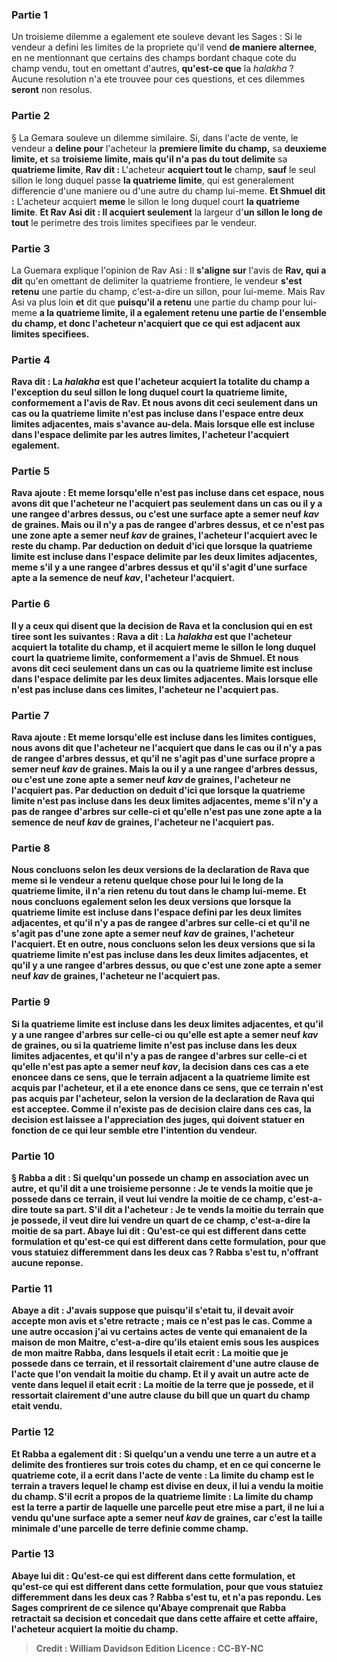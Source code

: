 
### Partie 1
Un troisieme dilemme a egalement ete souleve devant les Sages : Si le vendeur a defini les limites de la propriete qu'il vend <b>de maniere alternee</b>, en ne mentionnant que certains des champs bordant chaque cote du champ vendu, tout en omettant d'autres, <b>qu'est-ce que</b> la <i>halakha</i> ? Aucune resolution n'a ete trouvee pour ces questions, et ces dilemmes <b>seront</b> non resolus.

### Partie 2
§ La Gemara souleve un dilemme similaire. Si, dans l'acte de vente, le vendeur a <b>deline pour</b> l'acheteur la <b>premiere limite du champ,</b> sa <b>deuxieme limite, et</b> sa <b>troisieme limite, mais qu'il n'a pas du tout delimite</b> sa <b>quatrieme limite</b>, <b>Rav dit : </b> L'acheteur <b>acquiert tout le</b> champ, <b>sauf</b> le seul sillon le long duquel passe <b>la quatrieme limite</b>, qui est generalement differencie d'une maniere ou d'une autre du champ lui-meme. <b>Et Shmuel dit :</b> L'acheteur acquiert <b>meme</b> le sillon le long duquel court <b>la quatrieme limite</b>. <b>Et Rav Asi dit : Il acquiert seulement</b> la largeur d'<b>un sillon le long de tout</b> le perimetre des trois limites specifiees par le vendeur.

### Partie 3
La Guemara explique l'opinion de Rav Asi : Il <b>s'aligne sur</b> l'avis de <b>Rav, qui a dit</b> qu'en omettant de delimiter la quatrieme frontiere, le vendeur <b>s'est retenu</b> une partie du champ, c'est-a-dire un sillon, pour lui-meme. Mais Rav Asi va plus loin <b>et</b> dit que <b>puisqu'il a retenu</b> une partie du champ pour lui-meme <b>a la quatrieme <b>limite, il a egalement retenu</b> une partie <b>de l'ensemble</b> du champ, et donc l'acheteur n'acquiert que ce qui est adjacent aux limites specifiees.

### Partie 4
<b>Rava dit : La <i>halakha</i></b> est que l'acheteur <b>acquiert la totalite</b> du champ <b>a l'exception</b> du seul sillon le long duquel court <b>la quatrieme limite</b>, conformement a l'avis de Rav. <b>Et nous avons dit</b> ceci <b>seulement</b> dans un cas <b>ou la quatrieme limite <b>n'est pas incluse</b> dans l'espace entre deux limites adjacentes, mais s'avance au-dela. <b>Mais</b> lorsque <b>elle est incluse</b> dans l'espace delimite par les autres limites, l'acheteur l'<b>acquiert</b> egalement.

### Partie 5
Rava ajoute : <b>Et meme lorsqu'elle n'est pas incluse</b> dans cet espace, <b>nous avons dit</b> que l'acheteur ne l'acquiert pas <b>seulement</b> dans un cas <b>ou il y a une rangee d'arbres dessus, ou c'est</b> une surface apte a semer <b>neuf <i>kav</i></b> de graines. <b>Mais</b> ou <b>il n'y a pas de rangee d'arbres dessus, et ce n'est pas</b> une zone apte a semer <b>neuf <i>kav</i></b> de graines, l'acheteur <b>l'acquiert</b> avec le reste du champ. <b>Par deduction</b> on deduit d'ici <b>que lorsque</b> la quatrieme limite <b>est incluse</b> dans l'espace delimite par les deux limites adjacentes, <b>meme s'il y a une rangee d'arbres dessus et qu'il s'agit</b> d'une surface apte a la semence de <b>neuf <i>kav</i>,</b> l'acheteur <b>l'acquiert</b>.

### Partie 6
<b>Il y a</b> ceux <b>qui disent</b> que la decision de Rava et la conclusion qui en est tiree sont les suivantes : <b>Rava a dit : La <i>halakha</i></b> est que l'acheteur <b>acquiert la totalite</b> du champ, <b>et</b> il acquiert <b>meme</b> le sillon le long duquel court <b>la quatrieme limite</b>, conformement a l'avis de Shmuel. <b>Et nous avons dit</b> ceci <b>seulement</b> dans un cas <b>ou</b> la quatrieme limite <b>est incluse</b> dans l'espace delimite par les deux limites adjacentes. <b>Mais</b> lorsque <b>elle n'est pas incluse</b> dans ces limites, l'acheteur <b>ne l'acquiert pas</b>.

### Partie 7
Rava ajoute : <b>Et meme lorsqu'elle est incluse</b> dans les limites contigues, <b>nous avons dit</b> que l'acheteur ne l'acquiert <b>que</b> dans le cas <b>ou il n'y a pas de rangee d'arbres dessus, et qu'il ne s'agit pas</b> d'une surface propre a semer <b>neuf <i>kav</i></b> de graines. <b>Mais</b> la ou <b>il y a une rangee d'arbres dessus, ou c'est</b> une zone apte a semer <b>neuf <i>kav</i></b> de graines, l'acheteur <b>ne l'acquiert pas</b>. <b>Par deduction</b> on deduit d'ici <b>que lorsque</b> la quatrieme limite <b>n'est pas incluse</b> dans les deux limites adjacentes, <b>meme s'il n'y a pas de rangee d'arbres sur celle-ci et qu'elle n'est pas</b> une zone apte a la semence de <b>neuf <i>kav</i></b> de graines, l'acheteur <b>ne l'acquiert pas</b>.

### Partie 8
<b>Nous concluons selon les deux versions</b> de la declaration <b>de Rava que</b> meme si le vendeur a retenu quelque chose pour lui le long de la quatrieme limite, <b>il n'a rien retenu du tout dans le champ</b> lui-meme. <b>Et nous concluons egalement</b> selon les deux versions <b>que lorsque</b> la quatrieme limite <b>est incluse</b> dans l'espace defini par les deux limites adjacentes, <b>et qu'il n'y a pas de rangee d'arbres sur celle-ci et qu'il ne s'agit pas</b> d'une zone apte a semer <b>neuf <i>kav</i></b> de graines, l'acheteur <b>l'acquiert</b>. Et en outre, nous concluons selon les deux versions que si la quatrieme limite <b>n'est pas incluse</b> dans les deux limites adjacentes, <b>et qu'il y a une rangee d'arbres dessus, ou que c'est</b> une zone apte a semer <b>neuf <i>kav</i></b> de graines, l'acheteur <b>ne l'acquiert pas</b>.

### Partie 9
Si la quatrieme limite <b>est incluse</b> dans les deux limites adjacentes, <b>et qu'il y a</b> une rangee d'arbres <b>sur celle-ci</b> ou qu'elle est apte a semer neuf <i>kav</i> de graines, ou si la quatrieme limite <b>n'est pas incluse</b> dans les deux limites adjacentes, <b>et qu'il n'y a pas</b> de rangee d'arbres <b>sur celle-ci</b> et qu'elle n'est pas apte a semer neuf <i>kav</i>, la decision dans ces cas <b>a ete enoncee dans ce sens,</b> que le terrain adjacent a la quatrieme limite est acquis par l'acheteur, <b>et il a ete enonce dans ce sens,</b> que ce terrain n'est pas acquis par l'acheteur, selon la version de la declaration de Rava qui est acceptee. Comme il n'existe pas de decision claire dans ces cas, la decision est laissee a <b>l'appreciation des juges,</b> qui doivent statuer en fonction de ce qui leur semble etre l'intention du vendeur.

### Partie 10
§ <b>Rabba a dit :</b> Si quelqu'un possede un champ en association avec un autre, et qu'il dit a une troisieme personne : Je te vends <b>la moitie que je possede dans ce terrain,</b> il veut lui vendre <b>la moitie</b> de ce champ, c'est-a-dire toute sa part. S'il dit a l'acheteur : Je te vends <b>la moitie du terrain que je possede,</b> il veut dire lui vendre <b>un quart</b> de ce champ, c'est-a-dire la moitie de sa part. <b>Abaye lui dit : Qu'est-ce qui est different</b> dans <b>cette formulation</b> et qu'est-ce qui est different</b> dans <b>cette formulation</b>, pour que vous statuiez differemment dans les deux cas ? Rabba <b>s'est tu,</b> n'offrant aucune reponse.

### Partie 11
<b>Abaye a dit : J'avais suppose que puisqu'il s'etait tu, il</b> devait avoir <b>accepte</b> mon avis et s'etre retracte ; <b>mais</b> ce <b>n'est pas le cas.</b> Comme a une autre occasion <b>j'ai vu certains actes</b> de vente <b>qui emanaient</b> de la maison de mon <b>Maitre,</b> c'est-a-dire qu'ils etaient emis sous les auspices de mon maitre Rabba, <b>dans lesquels il etait ecrit : La moitie que je possede dans ce terrain,</b> et il ressortait clairement d'une autre clause de l'acte que l'on vendait la <b>moitie</b> du champ. Et il y avait un autre acte de vente dans lequel il etait ecrit : <b>La moitie de la terre que je possede,</b> et il ressortait clairement d'une autre clause du bill que <b>un quart</b> du champ etait vendu.

### Partie 12
<b>Et Rabba</b> a egalement <b>dit :</b> Si quelqu'un a vendu une terre a un autre et a delimite des frontieres sur trois cotes du champ, et en ce qui concerne le quatrieme cote, il a ecrit dans l'acte de vente : <b>La limite</b> du champ est <b>le terrain a travers lequel</b> le champ <b>est divise en deux,</b> il lui a vendu <b>la moitie</b> du champ. S'il ecrit a propos de la quatrieme limite : <b>La limite</b> du champ est <b>la terre a partir de laquelle</b> une parcelle <b>peut etre mise a part,</b> il ne lui a vendu qu'une surface apte a semer <b>neuf <i>kav</i></b> de graines, car c'est la taille minimale d'une parcelle de terre definie comme champ.

### Partie 13
<b>Abaye lui dit : Qu'est-ce qui est different</b> dans <b>cette formulation, <b>et qu'est-ce qui est different</b> dans <b>cette</b> formulation, pour que vous statuiez differemment dans les deux cas ? Rabba <b>s'est tu,</b> et n'a pas repondu. Les Sages <b>comprirent de ce silence</b> qu'Abaye comprenait que Rabba retractait sa decision et concedait que dans <b>cette</b> affaire <b>et cette</b> affaire, l'acheteur acquiert <b>la moitie</b> du champ.

>Credit : William Davidson Edition
>Licence : CC-BY-NC
